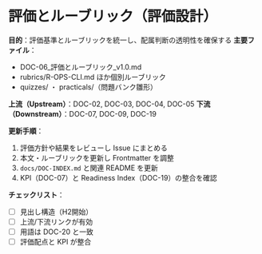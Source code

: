 # 評価とルーブリック（評価設計）

**目的**：評価基準とルーブリックを統一し、配属判断の透明性を確保する
**主要ファイル**：  
- DOC-06_評価とルーブリック_v1.0.md  
- rubrics/R-OPS-CLI.md ほか個別ルーブリック  
- quizzes/ ・ practicals/（問題バンク雛形）

**上流（Upstream）**：DOC-02, DOC-03, DOC-04, DOC-05
**下流（Downstream）**：DOC-07, DOC-09, DOC-19

**更新手順**：
1. 評価方針や結果をレビューし Issue にまとめる
2. 本文・ルーブリックを更新し Frontmatter を調整
3. `docs/DOC-INDEX.md` と関連 README を更新
4. KPI（DOC-07）と Readiness Index（DOC-19）の整合を確認

**チェックリスト**：
- [ ] 見出し構造（H2開始）  
- [ ] 上流/下流リンクが有効  
- [ ] 用語は DOC-20 と一致  
- [ ] 評価配点と KPI が整合
